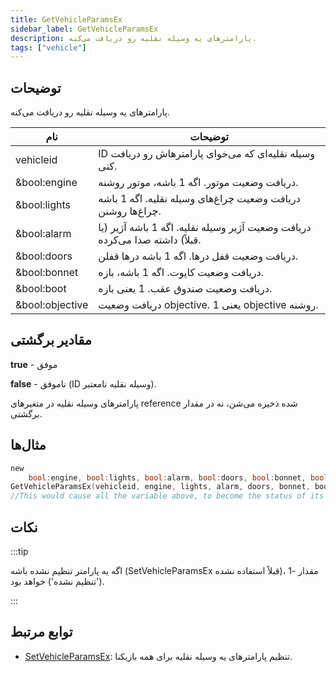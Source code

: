 ```yaml
---
title: GetVehicleParamsEx
sidebar_label: GetVehicleParamsEx
description: پارامترهای یه وسیله نقلیه رو دریافت می‌کنه.
tags: ["vehicle"]
---
```


## توضیحات

پارامترهای یه وسیله نقلیه رو دریافت می‌کنه.

| نام            | توضیحات                                                         |
| --------------- | ------------------------------------------------------------------- |
| vehicleid       | ID وسیله نقلیه‌ای که می‌خوای پارامترهاش رو دریافت کنی.                   |
| &bool:engine    | دریافت وضعیت موتور. اگه 1 باشه، موتور روشنه.                |
| &bool:lights    | دریافت وضعیت چراغ‌های وسیله نقلیه. اگه 1 باشه چراغ‌ها روشنن.            |
| &bool:alarm     | دریافت وضعیت آژیر وسیله نقلیه. اگه 1 باشه آژیر (یا قبلاً) داشته صدا می‌کرده. |
| &bool:doors     | دریافت وضعیت قفل درها. اگه 1 باشه درها قفلن.        |
| &bool:bonnet    | دریافت وضعیت کاپوت. اگه 1 باشه، بازه.                        |
| &bool:boot      | دریافت وضعیت صندوق عقب. 1 یعنی بازه.                      |
| &bool:objective | دریافت وضعیت objective. 1 یعنی objective روشنه.              |

## مقادیر برگشتی

**true** - موفق

**false** - ناموفق (ID وسیله نقلیه نامعتبر).

پارامترهای وسیله نقلیه در متغیرهای reference شده ذخیره می‌شن، نه در مقدار برگشتی.

## مثال‌ها

```c
new
	bool:engine, bool:lights, bool:alarm, bool:doors, bool:bonnet, bool:boot, bool:objective;
GetVehicleParamsEx(vehicleid, engine, lights, alarm, doors, bonnet, boot, objective);
//This would cause all the variable above, to become the status of its subject.
```

## نکات

:::tip

اگه یه پارامتر تنظیم نشده باشه (SetVehicleParamsEx قبلاً استفاده نشده)، مقدار -1 ('تنظیم نشده') خواهد بود.

:::

## توابع مرتبط

- [SetVehicleParamsEx](SetVehicleParamsEx): تنظیم پارامترهای یه وسیله نقلیه برای همه بازیکنا.